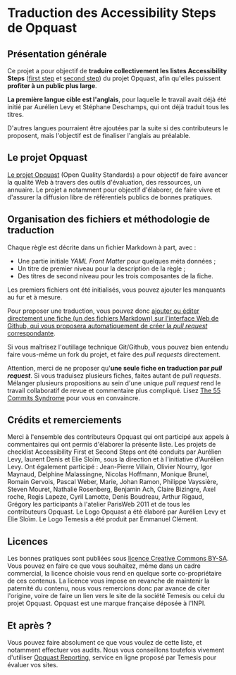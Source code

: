 # Traduction des Accessibility Steps de Opquast

## Présentation générale

Ce projet a pour objectif de **traduire collectivement les listes Accessibility Steps** ([first step](https://checklists.opquast.com/fr/accessibility-first-step/) et [second step](https://checklists.opquast.com/fr/accessibility-second-step/)) du projet Opquast, afin qu'elles puissent **profiter à un public plus large**.

**La première langue cible est l'anglais**, pour laquelle le travail avait déjà été initié par Aurélien Levy et Stéphane Deschamps, qui ont déjà traduit tous les titres.

D'autres langues pourraient être ajoutées par la suite si des contributeurs le proposent, mais l'objectif est de finaliser l'anglais au préalable.

## Le projet Opquast

[Le projet Opquast](http://checklists.opquast.com/fr/workshops/) (Open Quality Standards) a pour objectif de faire avancer la qualité Web à travers des outils d'évaluation, des ressources, un annuaire. Le projet a notamment pour objectif d'élaborer, de faire vivre et d'assurer la diffusion libre de référentiels publics de bonnes pratiques.

## Organisation des fichiers et méthodologie de traduction

Chaque règle est décrite dans un fichier Markdown à part, avec :

- Une partie initiale *YAML Front Matter* pour quelques méta données ;
- Un titre de premier niveau pour la description de la règle ;
- Des titres de second niveau pour les trois composantes de la fiche.

Les premiers fichiers ont été initialisés, vous pouvez ajouter les manquants au fur et à mesure.

Pour proposer une traduction, vous pouvez donc [ajouter ou éditer directement une fiche (un des fichiers Markdown) sur l'interface Web de Github, qui vous proposera automatiquement de créer la *pull request* correspondante](https://help.github.com/articles/editing-files-in-another-user-s-repository/).

Si vous maîtrisez l'outillage technique Git/Github, vous pouvez bien entendu faire vous-même un fork du projet, et faire des *pull requests* directement.

Attention, merci de ne proposer qu'**une seule fiche en traduction par *pull request***. Si vous traduisez plusieurs fiches, faites autant de *pull requests*. Mélanger plusieurs propositions au sein d'une unique *pull request* rend le travail collaboratif de revue et commentaire plus compliqué. Lisez [The 55 Commits Syndrome](https://oncletom.io/2013/the-55-commits-syndrome/) pour vous en convaincre.

## Crédits et remerciements

Merci à l'ensemble des contributeurs Opquast qui ont participé aux appels à commentaires qui ont permis d'élaborer la présente liste. Les projets de checklist Accessibility First et Second Steps ont été conduits par Aurélien Levy, laurent Denis et Elie Sloïm, sous la direction et à l'initiative d'Aurélien Levy. Ont également participé : Jean-Pierre Villain, Olivier Nourry, Igor Maynaud, Delphine Malassingne, Nicolas Hoffmann, Monique Brunel, Romain Gervois, Pascal Weber, Marie, Johan Ramon, Philippe Vayssière, Steven Mouret, Nathalie Rosenberg, Benjamin Ach, Claire Bizingre, Axel roche, Regis Lapeze, Cyril Lamotte, Denis Boudreau, Arthur Rigaud, Grégory les participants à l'atelier ParisWeb 2011 et de tous les contributeurs Opquast. Le Logo Opquast a été élaboré par Aurélien Levy et Elie Sloïm. Le Logo Temesis a été produit par Emmanuel Clément.

## Licences

Les bonnes pratiques sont publiées sous [licence Creative Commons BY-SA](http://creativecommons.org/licenses/by-sa/2.0/fr/). Vous pouvez en faire ce que vous souhaitez, même dans un cadre commercial, la licence choisie vous rend en quelque sorte co-propriétaire de ces contenus. La licence vous impose en revanche de maintenir la paternité du contenu, nous vous remercions donc par avance de citer l'origine, voire de faire un lien vers le site de la société Temesis ou celui du projet Opquast. Opquast est une marque française déposée à l'INPI.

## Et après ?

Vous pouvez faire absolument ce que vous voulez de cette liste, et notamment effectuer vos audits. Nous vous conseillons toutefois vivement d'utiliser [Opquast Reporting](http://reporting.opquast.com), service en ligne proposé par Temesis pour évaluer vos sites.

